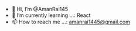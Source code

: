- 👋 Hi, I’m @AmanRai145
- 🌱 I’m currently learning ...: React
- 📫 How to reach me ...: amanrai1445@gmail.com
  


<!---
AmanRai145/AmanRai145 is a ✨ special ✨ repository because its `README.md` (this file) appears on your GitHub profile.
You can click the Preview link to take a look at your changes.
--->

